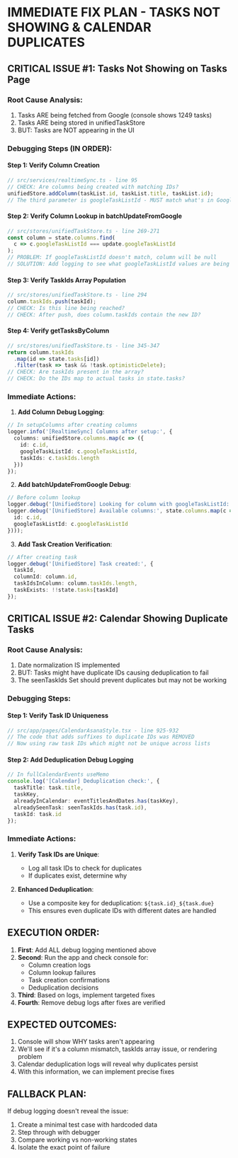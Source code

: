 # IMMEDIATE FIX PLAN - TASKS NOT SHOWING & CALENDAR DUPLICATES

## CRITICAL ISSUE #1: Tasks Not Showing on Tasks Page

### Root Cause Analysis:
1. Tasks ARE being fetched from Google (console shows 1249 tasks)
2. Tasks ARE being stored in unifiedTaskStore 
3. BUT: Tasks are NOT appearing in the UI

### Debugging Steps (IN ORDER):

#### Step 1: Verify Column Creation
```typescript
// src/services/realtimeSync.ts - line 95
// CHECK: Are columns being created with matching IDs?
unifiedStore.addColumn(taskList.id, taskList.title, taskList.id);
// The third parameter is googleTaskListId - MUST match what's in Google
```

#### Step 2: Verify Column Lookup in batchUpdateFromGoogle
```typescript
// src/stores/unifiedTaskStore.ts - line 269-271
const column = state.columns.find(
  c => c.googleTaskListId === update.googleTaskListId
);
// PROBLEM: If googleTaskListId doesn't match, column will be null
// SOLUTION: Add logging to see what googleTaskListId values are being compared
```

#### Step 3: Verify TaskIds Array Population
```typescript
// src/stores/unifiedTaskStore.ts - line 294
column.taskIds.push(taskId);
// CHECK: Is this line being reached?
// CHECK: After push, does column.taskIds contain the new ID?
```

#### Step 4: Verify getTasksByColumn
```typescript
// src/stores/unifiedTaskStore.ts - line 345-347
return column.taskIds
  .map(id => state.tasks[id])
  .filter(task => task && !task.optimisticDelete);
// CHECK: Are taskIds present in the array?
// CHECK: Do the IDs map to actual tasks in state.tasks?
```

### Immediate Actions:

1. **Add Column Debug Logging**:
```typescript
// In setupColumns after creating columns
logger.info('[RealtimeSync] Columns after setup:', {
  columns: unifiedStore.columns.map(c => ({
    id: c.id,
    googleTaskListId: c.googleTaskListId,
    taskIds: c.taskIds.length
  }))
});
```

2. **Add batchUpdateFromGoogle Debug**:
```typescript
// Before column lookup
logger.debug('[UnifiedStore] Looking for column with googleTaskListId:', update.googleTaskListId);
logger.debug('[UnifiedStore] Available columns:', state.columns.map(c => ({
  id: c.id,
  googleTaskListId: c.googleTaskListId
})));
```

3. **Add Task Creation Verification**:
```typescript
// After creating task
logger.debug('[UnifiedStore] Task created:', {
  taskId,
  columnId: column.id,
  taskIdsInColumn: column.taskIds.length,
  taskExists: !!state.tasks[taskId]
});
```

## CRITICAL ISSUE #2: Calendar Showing Duplicate Tasks

### Root Cause Analysis:
1. Date normalization IS implemented
2. BUT: Tasks might have duplicate IDs causing deduplication to fail
3. The seenTaskIds Set should prevent duplicates but may not be working

### Debugging Steps:

#### Step 1: Verify Task ID Uniqueness
```typescript
// src/app/pages/CalendarAsanaStyle.tsx - line 925-932
// The code that adds suffixes to duplicate IDs was REMOVED
// Now using raw task IDs which might not be unique across lists
```

#### Step 2: Add Deduplication Debug Logging
```typescript
// In fullCalendarEvents useMemo
console.log('[Calendar] Deduplication check:', {
  taskTitle: task.title,
  taskKey,
  alreadyInCalendar: eventTitlesAndDates.has(taskKey),
  alreadySeenTask: seenTaskIds.has(task.id),
  taskId: task.id
});
```

### Immediate Actions:

1. **Verify Task IDs are Unique**:
   - Log all task IDs to check for duplicates
   - If duplicates exist, determine why

2. **Enhanced Deduplication**:
   - Use a composite key for deduplication: `${task.id}_${task.due}`
   - This ensures even duplicate IDs with different dates are handled

## EXECUTION ORDER:

1. **First**: Add ALL debug logging mentioned above
2. **Second**: Run the app and check console for:
   - Column creation logs
   - Column lookup failures
   - Task creation confirmations
   - Deduplication decisions
3. **Third**: Based on logs, implement targeted fixes
4. **Fourth**: Remove debug logs after fixes are verified

## EXPECTED OUTCOMES:

1. Console will show WHY tasks aren't appearing
2. We'll see if it's a column mismatch, taskIds array issue, or rendering problem
3. Calendar deduplication logs will reveal why duplicates persist
4. With this information, we can implement precise fixes

## FALLBACK PLAN:

If debug logging doesn't reveal the issue:
1. Create a minimal test case with hardcoded data
2. Step through with debugger
3. Compare working vs non-working states
4. Isolate the exact point of failure